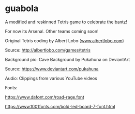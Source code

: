 # guabola

A modified and reskinned Tetris game to celebrate the bantz!

For now its Arsenal. Other teams coming soon!


Original Tetris coding by Albert Lobo (www.albertlobo.com)

Source: http://albertlobo.com/games/tetris


Background pic: Cave Background by Pukahuna on DeviantArt

Source: https://www.deviantart.com/pukahuna


Audio: Clippings from various YouTube videos


Fonts:

https://www.dafont.com/road-rage.font

https://www.1001fonts.com/bold-led-board-7-font.html
